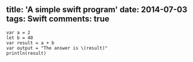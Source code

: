 title: 'A simple swift program'
date: 2014-07-03
tags: Swift
comments: true
---
```
var a = 2
let b = 40
var result = a + b
var output = "The answer is \(result)"
println(result)
```

